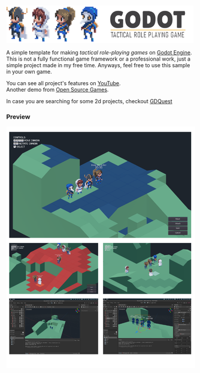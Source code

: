 ![banner](./docs/banner.png)
 
A simple template for making <i>tactical role-playing games</i> on [Godot Engine](https://godotengine.org/).
This is not a fully functional game framework or a professional work, just a simple project made in my free time. 
Anyways, feel free to use this sample in your own game. 

You can see all project's features on [YouTube](https://www.youtube.com/watch?v=j0ov4zGUp68).<br/>
Another demo from [Open Source Games](https://www.youtube.com/watch?v=-AY6KEdX_3E).

In case you are searching for some 2d projects, checkout [GDQuest](https://github.com/GDQuest/godot-2d-tactical-rpg-movement)

### Preview
![preview](./docs/preview.png)
